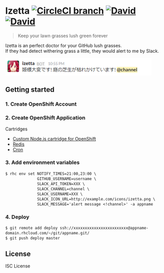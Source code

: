 # Izetta [![CircleCI branch](https://img.shields.io/circleci/project/github/pine/Izetta/master.svg?style=flat-square)]() [![David](https://img.shields.io/david/pine/Izetta.svg?style=flat-square)]() [![David](https://img.shields.io/david/dev/pine/Izetta.svg?style=flat-square)]()

> Keep your lawn grasses lush green forever

Izetta is an perfect doctor for your GitHub lush grasses.<br>
If they had detect withering grass a little, they would alert to me by Slack.

![](screenshot.png)

## Getting started
### 1. Create OpenShift Account
### 2. Create OpenShift Application
Cartridges
 - [Custom Node.js cartridge for OpenShift](https://github.com/icflorescu/openshift-cartridge-nodejs)
 - [Redis](https://github.com/smarterclayton/openshift-redis-cart)
 - [Cron](https://hub.openshift.com/addons/26-cron)

### 3. Add environment variables
```
$ rhc env set NOTIFY_TIMES=21:00,23:00 \
              GITHUB_USERNAME=username \
              SLACK_API_TOKEN=XXX \
              SLACK_CHANNEL=channel \
              SLACK_USERNAME=XXX \
              SLACK_ICON_URL=http://example.com/icons/izetta.png \
              SLACK_MESSAGE='alert message <!channel>' -a appname
```

### 4. Deploy
```
$ git remote add deploy ssh://xxxxxxxxxxxxxxxxxxxxxxxx@appname-domain.rhcloud.com/~/git/appname.git/
$ git push deploy master
```

## License
ISC License

